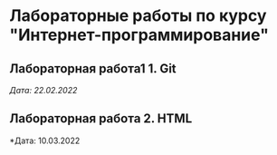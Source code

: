 # Лабораторные работы по курсу "Интернет-программирование"


## Лабораторная работа1 1. Git

*Дата: 22.02.2022*
## Лабораторная работа 2. HTML

*Дата: 10.03.2022

